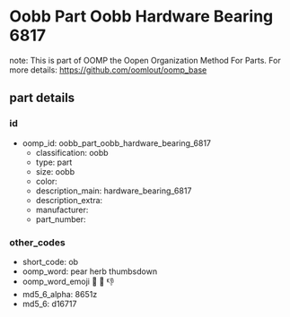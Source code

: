 # Oobb Part Oobb Hardware Bearing 6817  

note: This is part of OOMP the Oopen Organization Method For Parts. For more details: https://github.com/oomlout/oomp_base

##  part details





### id
* oomp_id: oobb_part_oobb_hardware_bearing_6817
  * classification: oobb
  * type: part
  * size: oobb
  * color: 
  * description_main: hardware_bearing_6817
  * description_extra: 
  * manufacturer: 
  * part_number: 

### other_codes
* short_code: ob
* oomp_word: pear herb thumbsdown
* oomp_word_emoji :pear: :herb: :thumbsdown:
* md5_6_alpha: 8651z
* md5_6: d16717